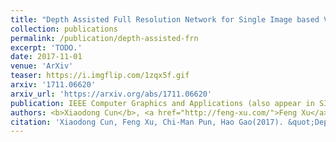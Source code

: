 ```yaml
---
title: "Depth Assisted Full Resolution Network for Single Image based View Synthesis"
collection: publications
permalink: /publication/depth-assisted-frn
excerpt: 'TODO.'
date: 2017-11-01
venue: 'ArXiv'
teaser: https://i.imgflip.com/1zqx5f.gif
arxiv: '1711.06620'
arxiv_url: 'https://arxiv.org/abs/1711.06620'
publication: IEEE Computer Graphics and Applications (also appear in SIGGRAPH 2018 Poster)
authors: <b>Xiaodong Cun</b>, <a href="http://feng-xu.com/">Feng Xu</a>, <a href="http://www.cis.umac.mo/~cmpun/">Chi-Man Pun</a>, Hao Gao
citation: 'Xiaodong Cun, Feng Xu, Chi-Man Pun, Hao Gao(2017). &quot;Depth Assisted Full Resolution Network for Single Image based View Synthesis&quot; <i>, ArXiv</i>.'
---
```


<!-- This paper is about the number 3. The number 4 is left for future work. -->

<!-- [Download paper here](http://academicpages.github.io/files/paper3.pdf) -->
